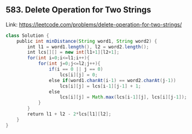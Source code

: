 ## 583. Delete Operation for Two Strings
Link: https://leetcode.com/problems/delete-operation-for-two-strings/

```java
class Solution {
    public int minDistance(String word1, String word2) {
        int l1 = word1.length(), l2 = word2.length();
        int lcs[][] = new int[l1+1][l2+1];
        for(int i=0;i<=l1;i++){
            for(int j=0;j<=l2;j++){
                if(i == 0 || j == 0)
                    lcs[i][j] = 0;
                else if(word1.charAt(i-1) == word2.charAt(j-1))
                    lcs[i][j] = lcs[i-1][j-1] + 1;
                else
                    lcs[i][j] = Math.max(lcs[i-1][j], lcs[i][j-1]);
            }
        }
        return l1 + l2 - 2*lcs[l1][l2];
    }
}
```

